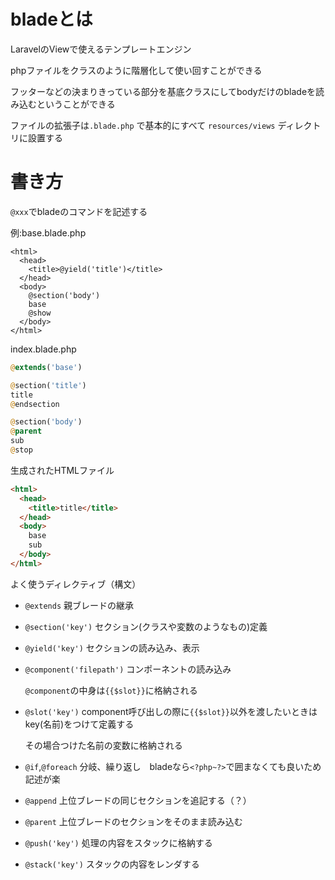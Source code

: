 # bladeとは

LaravelのViewで使えるテンプレートエンジン

phpファイルをクラスのように階層化して使い回すことができる

フッターなどの決まりきっている部分を基底クラスにしてbodyだけのbladeを読み込むということができる

ファイルの拡張子は`.blade.php` で基本的にすべて `resources/views` ディレクトリに設置する

# 書き方

`@xxx`でbladeのコマンドを記述する

例:base.blade.php
```php:base.blade.php
<html>
  <head>
    <title>@yield('title')</title>
  </head>
  <body>
    @section('body')
    base
    @show
  </body>
</html>
```
index.blade.php
```php
@extends('base')

@section('title')
title
@endsection

@section('body')
@parent
sub
@stop
```
生成されたHTMLファイル
```html
<html>
  <head>
    <title>title</title>
  </head>
  <body>
    base
    sub
  </body>
</html>
```

よく使うディレクティブ（構文）

- `@extends` 親ブレードの継承

- `@section('key')` セクション(クラスや変数のようなもの)定義

- `@yield('key')` セクションの読み込み、表示

- `@component('filepath')` コンポーネントの読み込み

  `@component`の中身は`{{$slot}}`に格納される
  
- `@slot('key')` component呼び出しの際に`{{$slot}}`以外を渡したいときはkey(名前)をつけて定義する

  その場合つけた名前の変数に格納される
  
- `@if`,`@foreach` 分岐、繰り返し　bladeなら`<?php~?>`で囲まなくても良いため記述が楽

- `@append` 上位ブレードの同じセクションを追記する（？）

- `@parent` 上位ブレードのセクションをそのまま読み込む

- `@push('key')` 処理の内容をスタックに格納する

- `@stack('key')` スタックの内容をレンダする
